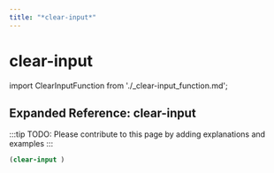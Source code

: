 ```yaml
---
title: "*clear-input*"
---
```


# clear-input

import ClearInputFunction from './_clear-input_function.md';

<ClearInputFunction />

## Expanded Reference: clear-input

:::tip
TODO: Please contribute to this page by adding explanations and examples
:::

```lisp
(clear-input )
```
